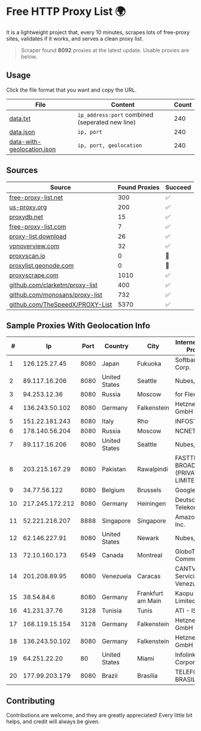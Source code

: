 
# Free HTTP Proxy List 🌍

It is a lightweight project that, every 10 minutes, scrapes lots of free-proxy sites, validates if it works, and serves a clean proxy list.


> Scraper found **8092** proxies at the latest update. Usable proxies are below.

## Usage

Click the file format that you want and copy the URL.


|File|Content|Count|
|----|-------|-----|
|[data.txt](https://raw.githubusercontent.com/themiralay/Proxy-List-World/master/data.txt)|`ip_address:port` combined (seperated new line)|240|
|[data.json](https://raw.githubusercontent.com/themiralay/Proxy-List-World/master/data.json)|`ip, port`|240|
|[data-with-geolocation.json](https://raw.githubusercontent.com/themiralay/Proxy-List-World/master/data-with-geolocation.json)|`ip, port, geolocation`|240|

## Sources

|Source|Found Proxies|Succeed|
|------|-------------|-------|
|[free-proxy-list.net](https://free-proxy-list.net)|300|✅|
|[us-proxy.org](https://www.us-proxy.org)|200|✅|
|[proxydb.net](http://proxydb.net)|15|✅|
|[free-proxy-list.com](https://free-proxy-list.com/?page=&port=&type%5B%5D=http&type%5B%5D=https&up_time=0&search=Search)|7|✅|
|[proxy-list.download](https://www.proxy-list.download/HTTP)|26|✅|
|[vpnoverview.com](https://vpnoverview.com/privacy/anonymous-browsing/free-proxy-servers)|32|✅|
|[proxyscan.io](https://www.proxyscan.io)|0|🚫|
|[proxylist.geonode.com](https://proxylist.geonode.com/api/proxy-list?limit=300&page=1&sort_by=lastChecked&sort_type=desc&protocols=http,https)|0|🚫|
|[proxyscrape.com](https://api.proxyscrape.com/v2/?request=displayproxies&protocol=http&timeout=10000&country=all&ssl=all&anonymity=all)|1010|✅|
|[github.com/clarketm/proxy-list](https://raw.githubusercontent.com/clarketm/proxy-list/master/proxy-list-raw.txt)|400|✅|
|[github.com/monosans/proxy-list](https://raw.githubusercontent.com/monosans/proxy-list/main/proxies/http.txt)|732|✅|
|[github.com/TheSpeedX/PROXY-List](https://raw.githubusercontent.com/TheSpeedX/PROXY-List/master/http.txt)|5370|✅|


## Sample Proxies With Geolocation Info

|#|Ip|Port|Country|City|Internet Service Provider|
|-|--|----|-------|----|-------------------------|
|1|126.125.27.45|8080|Japan|Fukuoka|Softbank BB Corp.|
|2|89.117.16.206|8080|United States|Seattle|Nubes, LLC|
|3|94.253.12.36|8080|Russia|Moscow|for Flex Ltd|
|4|136.243.50.102|8080|Germany|Falkenstein|Hetzner Online GmbH|
|5|151.22.181.243|8080|Italy|Rho|INFOSTRADA|
|6|178.140.56.204|8080|Russia|Moscow|NCNET|
|7|89.117.16.206|8080|United States|Seattle|Nubes, LLC|
|8|203.215.167.29|8080|Pakistan|Rawalpindi|FASTTEL BROADBAND (PRIVATE) LIMITED|
|9|34.77.56.122|8080|Belgium|Brussels|Google LLC|
|10|217.245.172.212|8080|Germany|Heiningen|Deutsche Telekom AG|
|11|52.221.216.207|8888|Singapore|Singapore|Amazon.com, Inc.|
|12|62.146.227.91|8080|United States|Newark|Nubes, LLC|
|13|72.10.160.173|6549|Canada|Montreal|GloboTech Communications|
|14|201.208.89.95|8080|Venezuela|Caracas|CANTV Servicios, Venezuela|
|15|38.54.84.6|8080|Germany|Frankfurt am Main|Kaopu Cloud HK Limited|
|16|41.231.37.76|3128|Tunisia|Tunis|ATI - ISP|
|17|168.119.15.154|3128|Germany|Falkenstein|Hetzner Online GmbH|
|18|136.243.50.102|8080|Germany|Falkenstein|Hetzner Online GmbH|
|19|64.251.22.20|80|United States|Miami|Infolink Global Corporation|
|20|177.99.203.179|8080|Brazil|Brasília|TELEFÔNICA BRASIL S.A|



## Contributing

Contributions are welcome, and they are greatly appreciated! Every
little bit helps, and credit will always be given.

